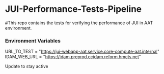 # JUI-Performance-Tests-Pipeline


#This repo contains the tests for verifying the performance of JUI in AAT environment.

### Environment Variables
URL_TO_TEST = "https://jui-webapp-aat.service.core-compute-aat.internal"
IDAM_WEB_URL = "https://idam.preprod.ccidam.reform.hmcts.net"

Update to stay active

